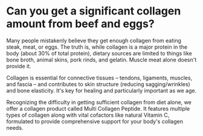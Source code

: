 # Can you get a significant collagen amount from beef and eggs?

Many people mistakenly believe they get enough collagen from eating steak, meat, or eggs. The truth is, while collagen is a major protein in the body (about 30% of total protein), dietary sources are limited to things like bone broth, animal skins, pork rinds, and gelatin. Muscle meat alone doesn't provide it.

Collagen is essential for connective tissues – tendons, ligaments, muscles, and fascia – and contributes to skin structure (reducing sagging/wrinkles) and bone elasticity. It's key for healing and particularly important as we age.

Recognizing the difficulty in getting sufficient collagen from diet alone, we offer a collagen product called Multi Collagen Peptide. It features multiple types of collagen along with vital cofactors like natural Vitamin C, formulated to provide comprehensive support for your body's collagen needs.